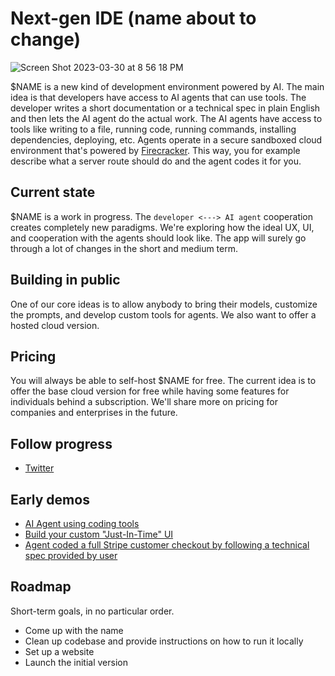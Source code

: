 # Next-gen IDE (name about to change)

![Screen Shot 2023-03-30 at 8 56 18 PM](https://user-images.githubusercontent.com/5136688/228936729-c1ae45b0-9199-4aae-bb3b-837b97e8176a.png)

$NAME is a new kind of development environment powered by AI. The main idea is that developers have access to AI agents that can use tools. The developer writes a short documentation or a technical spec in plain English and then lets the AI agent do the actual work. The AI agents have access to tools like writing to a file, running code, running commands, installing dependencies, deploying, etc. Agents operate in a secure sandboxed cloud environment that's powered by [Firecracker](https://github.com/firecracker-microvm/firecracker/). This way, you for example describe what a server route should do and the agent codes it for you.

## Current state
$NAME is a work in progress. The `developer <---> AI agent` cooperation creates completely new paradigms. We're exploring how the ideal UX, UI, and cooperation with the agents should look like. The app will surely go through a lot of changes in the short and medium term.

## Building in public
One of our core ideas is to allow anybody to bring their models, customize the prompts, and develop custom tools for agents. We also want to offer a hosted cloud version.

## Pricing
You will always be able to self-host $NAME for free. The current idea is to offer the base cloud version for free while having some features for individuals behind a subscription. We'll share more on pricing for companies and enterprises in the future.

## Follow progress
- [Twitter](https://twitter.com/mlejva)

## Early demos
- [AI Agent using coding tools](https://twitter.com/mlejva/status/1636103084802822151)
- [Build your custom "Just-In-Time" UI](https://twitter.com/mlejva/status/1641151421830529042)
- [Agent coded a full Stripe customer checkout by following a technical spec provided by user](https://twitter.com/mlejva/status/1641072535163875330)

## Roadmap
Short-term goals, in no particular order.

- Come up with the name
- Clean up codebase and provide instructions on how to run it locally
- Set up a website
- Launch the initial version
